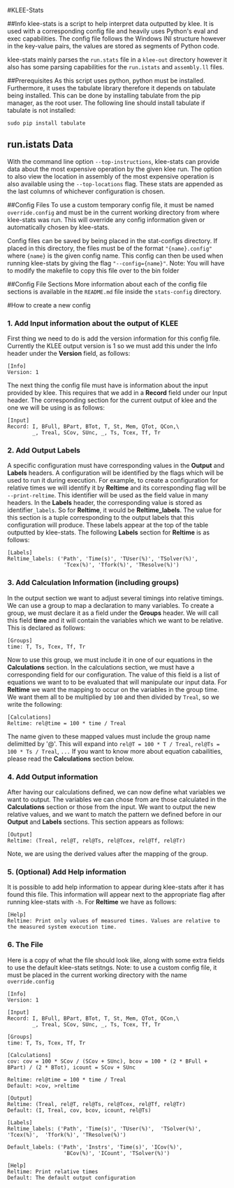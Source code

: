 #KLEE-Stats

##Info
klee-stats is a script to help interpret data outputted by klee. It is used with a corresponding config file and heavily uses Python's eval and exec capabilities. The config file follows the Windows INI structure however in the key-value pairs, the values are stored as segments of Python code.

klee-stats mainly parses the `run.stats` file in a `klee-out` directory however it also has some parsing capabilities for the `run.istats` and `assembly.ll` files.

##Prerequisites
As this script uses python, python must be installed. Furthermore, it uses the tabulate library therefore it depends on tabulate being installed. This can be done by installing tabulate from the pip manager, as the root user. The following line should install tabulate if tabulate is not installed:

```
sudo pip install tabulate
```

## run.istats Data
With the command line option `--top-instructions`, klee-stats can provide data about the most expensive operation by the given klee run.
The option to also view the location in assembly of the most expensive operation is also available using the `--top-locations` flag. 
These stats are appended as the last columns of whichever configuration is chosen.

##Config Files
To use a custom temporary config file, it must be named `override.config` and must be in the current working directory from where klee-stats was run. This will override any config information given or automatically chosen by klee-stats.

Config files can be saved by being placed in the stat-configs directory. If placed in this directory, the files must be of the format `"{name}.config"` where `{name}` is the given config name. This config can then be used when running klee-stats by giving the flag `"--config={name}"`.
Note: You will have to modify the makefile to copy this file over to the bin folder

##Config File Sections
More information about each of the config file sections is available in the `README.md` file inside the `stats-config` directory.

#How to create a new config

### 1. Add Input information about the output of KLEE 
First thing we need to do is add the version information for this config file. Currently the KLEE output version is 1 so we must add this under the Info header under the **Version** field, as follows: 
```
[Info]
Version: 1
```

The next thing the config file must have is information about the input provided by klee. This requires that we add in a **Record** field under our Input header. The corresponding section for the current output of klee and the one we will be using is as follows: 

```
[Input]  
Record: I, BFull, BPart, BTot, T, St, Mem, QTot, QCon,\
        _, Treal, SCov, SUnc, _, Ts, Tcex, Tf, Tr
```

### 2. Add Output Labels

A specific configuration must have corresponding values in the **Output** and **Labels** headers. A configuration will be identified by the flags which will be used to run it during execution. 
For example, to create a configuration for relative times we will identify it by **Reltime** and its corresponding flag will be `--print-reltime`. This identifier will be used as the field value in many headers.
In the **Labels** header, the corresponding value is stored as identifier`_labels`. So for **Reltime**, it would be **Reltime_labels**. The value for this section is a tuple corresponding to the output labels that this configuration will produce. These labels appear at the top of the table outputted by klee-stats. The following **Labels** section for **Reltime** is as follows:

```
[Labels]
Reltime_labels: ('Path', 'Time(s)', 'TUser(%)', 'TSolver(%)',
                  'Tcex(%)', 'Tfork(%)', 'TResolve(%)')
```

### 3. Add Calculation Information (including groups)

In the output section we want to adjust several timings into relative timings. We can use a group to map a declaration to many variables. To create a group, we must declare it as a field under the **Groups** header. We will call this field **time** and it will contain the variables which we want to be relative. This is declared as follows:

```
[Groups]  
time: T, Ts, Tcex, Tf, Tr
```

Now to use this group, we must include it in one of our equations in the **Calculations** section. In the calculations section, we must have a corresponding field for our configuration. The value of this field is a list of equations we want to to be evaluated that will manipulate our input data. For **Reltime** we want the mapping to occur on the variables in the group time. We want them all to be multiplied by `100` and then divided by `Treal`, so we write the following:

```
[Calculations]  
Reltime: rel@time = 100 * time / Treal
```

The name given to these mapped values must include the group name delimitted by '@'. This will expand into `rel@T = 100 * T / Treal`, `rel@Ts = 100 * Ts / Treal`, `...` If you want to know more about equation cabailities, please read the **Calculations** section below.

### 4. Add Output information

After having our calculations defined, we can now define what variables we want to output. The variables we can chose from are those calculated in the **Calculations** section or those from the input. We want to output the new relative values, and we want to match the pattern we defined before in our **Output** and **Labels** sections. This section appears as follows: 

```
[Output]  
Reltime: (Treal, rel@T, rel@Ts, rel@Tcex, rel@Tf, rel@Tr)
```

Note, we are using the derived values after the mapping of the group.

### 5. (Optional) Add Help information

It is possible to add help information to appear during klee-stats after it has found this file. This information will appear next to the appropriate flag after running klee-stats with `-h`. For **Reltime** we have as follows:

```
[Help]  
Reltime: Print only values of measured times. Values are relative to the measured system execution time.
```

### 6. The File
Here is a copy of what the file should look like, along with some extra fields to use the default klee-stats setitngs. Note: to use a custom config file, it must be placed in the current working directory with the name `override.config` 

```
[Info]
Version: 1

[Input]
Record: I, BFull, BPart, BTot, T, St, Mem, QTot, QCon,\
        _, Treal, SCov, SUnc, _, Ts, Tcex, Tf, Tr

[Groups]
time: T, Ts, Tcex, Tf, Tr

[Calculations]
cov: cov = 100 * SCov / (SCov + SUnc), bcov = 100 * (2 * BFull + BPart) / (2 * BTot), icount = SCov + SUnc

Reltime: rel@time = 100 * time / Treal
Default: >cov, >reltime

[Output]
Reltime: (Treal, rel@T, rel@Ts, rel@Tcex, rel@Tf, rel@Tr)
Default: (I, Treal, cov, bcov, icount, rel@Ts)

[Labels]
Reltime_labels: ('Path', 'Time(s)', 'TUser(%)',  'TSolver(%)', 'Tcex(%)',  'Tfork(%)', 'TResolve(%)')

Default_labels: ('Path', 'Instrs', 'Time(s)', 'ICov(%)',
                  'BCov(%)', 'ICount', 'TSolver(%)')

[Help]
Reltime: Print relative times
Default: The default output configuration
```

